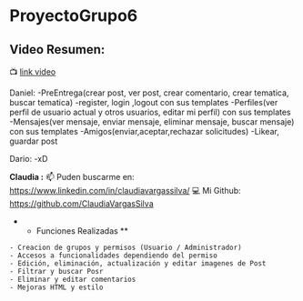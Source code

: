 # ProyectoGrupo6

## Video Resumen: 
:tv: [link video](https://youtu.be/rZ84U6VKkHs)


Daniel:
-PreEntrega(crear post, ver post, crear comentario, crear tematica, buscar tematica)
-register, login ,logout con sus templates
-Perfiles(ver perfil de usuario actual y otros usuarios, editar mi perfil) con sus templates
-Mensajes(ver mensaje, enviar mensaje, eliminar mensaje, buscar mensaje) con sus templates
-Amigos(enviar,aceptar,rechazar solicitudes)
-Likear, guardar post 

Dario:
-xD

**Claudia :**
📫  Puden buscarme en: 
https://www.linkedin.com/in/claudiavargassilva/
:computer: Mi Github:
https://github.com/ClaudiaVargasSilva

* * Funciones Realizadas **
```
- Creacion de grupos y permisos (Usuario / Administrador)
- Accesos a funcionalidades dependiendo del permiso
- Edición, eliminación, actualización y editar imagenes de Post 
- Filtrar y buscar Posr
- Eliminar y editar comentarios
- Mejoras HTML y estilo
```


